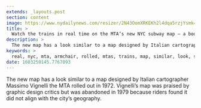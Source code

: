 ```yaml
--- 
extends: _layouts.post 
section: content 
image: https://www.nydailynews.com/resizer/2N43OomXRKEKh2l4dqa5rzjYsmk=/1200x0/center/top/cloudfront-us-east-1.images.arcpublishing.com/tronc/IBX3AP26BRBYHMOYK3SHBEZS5A.jpg 
title: > 
  Watch the trains in real time on the MTA’s new NYC subway map — a boon for armchair trainspotters 
description: > 
  The new map has a look similar to a map designed by Italian cartographer Massimo Vignelli the MTA rolled out in 1972.Vignelli’s map was praised by graphic design critics but was abandoned in 1979 because riders found it did not align with the city’s geography. 
keywords: > 
  real, nyc, mta, armchair, rolled, mtas, trains, map, similar, look, subway, praised, massimo, vignellis, trainspotters, watch, vignelli, riders, boon 
date: 1603250145.7767093 
--- 
```

<div><p class=""> The new map has a look similar to a map designed by Italian cartographer Massimo Vignelli the MTA rolled out in 1972. Vignelli&#8217;s map was praised by graphic design critics but was abandoned in 1979 because riders found it did not align with the city&#8217;s geography.</p> </div>